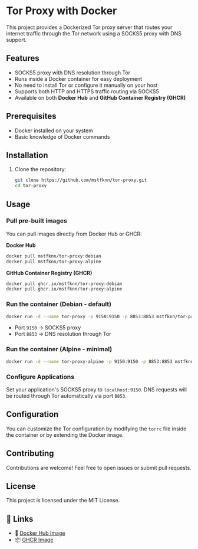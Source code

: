 # Tor Proxy with Docker

This project provides a Dockerized Tor proxy server that routes your internet traffic through the Tor network using a SOCKS5 proxy with DNS support.

## Features

- SOCKS5 proxy with DNS resolution through Tor
- Runs inside a Docker container for easy deployment
- No need to install Tor or configure it manually on your host
- Supports both HTTP and HTTPS traffic routing via SOCKS5
- Available on both **Docker Hub** and **GitHub Container Registry (GHCR)**

## Prerequisites

- Docker installed on your system
- Basic knowledge of Docker commands

## Installation

1. Clone the repository:
   ```sh
   git clone https://github.com/mstfknn/tor-proxy.git
   cd tor-proxy
   ```

## Usage

### Pull pre-built images

You can pull images directly from Docker Hub or GHCR:

**Docker Hub**
```sh
docker pull mstfknn/tor-proxy:debian
docker pull mstfknn/tor-proxy:alpine
```

**GitHub Container Registry (GHCR)**
```sh
docker pull ghcr.io/mstfknn/tor-proxy:debian
docker pull ghcr.io/mstfknn/tor-proxy:alpine
```

### Run the container (Debian - default)
```sh
docker run -d --name tor-proxy -p 9150:9150 -p 8853:8853 mstfknn/tor-proxy:debian
```

- Port `9150` → SOCKS5 proxy
- Port `8853` → DNS resolution through Tor

### Run the container (Alpine - minimal)
```sh
docker run -d --name tor-proxy-alpine -p 9150:9150 -p 8853:8853 mstfknn/tor-proxy:alpine
```

### Configure Applications

Set your application's SOCKS5 proxy to `localhost:9150`.
DNS requests will be routed through Tor automatically via port `8853`.

## Configuration

You can customize the Tor configuration by modifying the `torrc` file inside the container or by extending the Docker image.

## Contributing

Contributions are welcome! Feel free to open issues or submit pull requests.

## License

This project is licensed under the MIT License.

## 🔗 Links

- 🐳 [Docker Hub Image](https://hub.docker.com/r/mstfknn/tor-proxy)
- 📦 [GHCR Image](https://ghcr.io/mstfknn/tor-proxy)
